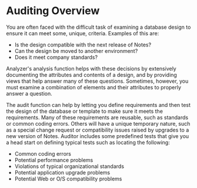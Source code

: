 # Auditing Overview

You are often faced with the difficult task of examining a database design to ensure it can meet some, unique, criteria. Examples of this are:

* Is the design compatible with the next release of Notes?
* Can the design be moved to another environment?
* Does it meet company standards?

Analyzer's analysis function helps with these decisions by extensively documenting the attributes and contents of a design, and by providing views that help answer many of these questions. Sometimes, however, you must examine a combination of elements and their attributes to properly answer a question.

The audit function can help by letting you define requirements and then test the design of the database or template to make sure it meets the requirements. Many of these requirements are reusable, such as standards or common coding errors. Others will have a unique temporary nature, such as a special change request or compatibility issues raised by upgrades to a new version of Notes. Auditor includes some predefined tests that give you a head start on defining typical tests such as locating the following:

* Common coding errors
* Potential performance problems
* Violations of typical organizational standards
* Potential application upgrade problems
* Potential Web or O/S compatibility problems